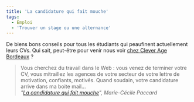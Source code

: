 ```yaml
---
title: 'La candidature qui fait mouche'
tags:
  - Emploi
  - 'Trouver un stage ou une alternance'
---
```


De biens bons conseils pour tous les étudiants qui peaufinent actuellement leurs
CVs. Qui sait, peut-être pour venir nous voir
[chez Clever Age Bordeaux](http://www.clever-age.com/fr/carriere/#jobs-panel) ?

<!-- more -->

> Vous cherchez du travail dans le Web : vous venez de terminer votre CV, vous
> mitraillez les agences de votre secteur de votre lettre de motivation,
> confiants, motivés. Quand soudain, votre candidature arrive dans ma boite
> mail…  
> <cite>"[La candidature qui fait mouche](https://medium.com/france/cv-la-candidature-qui-fait-mouche-eaa2884d2844#.j3fcbkczj)",
> Marie-Cécile Paccard</cite>
